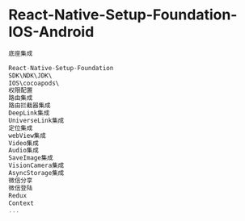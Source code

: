 # React-Native-Setup-Foundation-IOS-Android

```js
底座集成
```

```js
React-Native-Setup-Foundation
SDK\NDK\JDK\
IOS\cocoapods\
权限配置
路由集成
路由拦截器集成
DeepLink集成
UniverseLink集成
定位集成
webView集成
Video集成
Audio集成
SaveImage集成
VisionCamera集成
AsyncStorage集成
微信分享
微信登陆
Redux
Context
...
```

